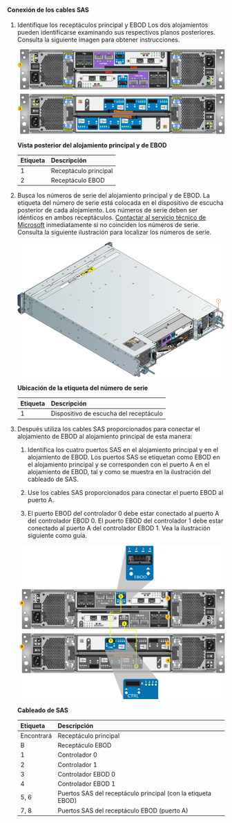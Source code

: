 <!--author=alkohli last changed: 9/23/15-->

#### Conexión de los cables SAS

1. Identifique los receptáculos principal y EBOD Los dos alojamientos pueden identificarse examinando sus respectivos planos posteriores. Consulta la siguiente imagen para obtener instrucciones. 

    ![Plano posterior del alojamiento principal y de EBOD](./media/storsimple-sas-cable-8600/HCSBackplaneofprimaryandEBODenclosure.png)

    **Vista posterior del alojamiento principal y de EBOD**

    |Etiqueta|Descripción|
    |:----|:----------|
    |1|Receptáculo principal|
    |2|Receptáculo EBOD|

2. Busca los números de serie del alojamiento principal y de EBOD. La etiqueta del número de serie está colocada en el dispositivo de escucha posterior de cada alojamiento. Los números de serie deben ser idénticos en ambos receptáculos. [Contactar al servicio técnico de Microsoft](storsimple-contact-microsoft-support.md) inmediatamente si no coinciden los números de serie. Consulta la siguiente ilustración para localizar los números de serie.

    ![Vista trasera del alojamiento que muestra el número de serie](./media/storsimple-sas-cable-8600/HCSRearviewofenclosureindicatinglocationofserialnumbersticker.png)

    **Ubicación de la etiqueta del número de serie**

    |Etiqueta|Descripción|
    |:----|:----------|
    |1|Dispositivo de escucha del receptáculo|

3. Después utiliza los cables SAS proporcionados para conectar el alojamiento de EBOD al alojamiento principal de esta manera:

    1. Identifica los cuatro puertos SAS en el alojamiento principal y en el alojamiento de EBOD. Los puertos SAS se etiquetan como EBOD en el alojamiento principal y se corresponden con el puerto A en el alojamiento de EBOD, tal y como se muestra en la ilustración del cableado de SAS.

    2. Use los cables SAS proporcionados para conectar el puerto EBOD al puerto A.

    3. El puerto EBOD del controlador 0 debe estar conectado al puerto A del controlador EBOD 0. El puerto EBOD del controlador 1 debe estar conectado al puerto A del controlador EBOD 1. Vea la ilustración siguiente como guía.
																	
     ![Cableado SAS para tu dispositivo](./media/storsimple-sas-cable-8600/HCSSAScablingforyourdevice.png)

     **Cableado de SAS**

    |Etiqueta|Descripción|
    |:----|:----------|
    |Encontrará|Receptáculo principal|
    |B|Receptáculo EBOD|
    |1|Controlador 0|
    |2|Controlador 1|
    |3|Controlador EBOD 0|
    |4|Controlador EBOD 1|
    |5, 6|Puertos SAS del receptáculo principal (con la etiqueta EBOD)|
    |7, 8|Puertos SAS del receptáculo EBOD (puerto A)|

<!---HONumber=Oct15_HO3-->